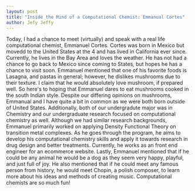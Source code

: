 ```yaml
---
layout: post
title: "Inside the Mind of a Computational Chemist: Emmanual Cortes" 
author: Jefy Jeffy 
--- 
```


Today, I had a chance to meet (virtually) and speak with a real life computational chemist, Emmanuel Cortes. Cortes was born in Mexico but movedd to the United States at the 4 and has lived in California ever since. Currently, he lives in the Bay Area and loves the weather. He has not had a chance to go back to Mexico since coming to States, but hopes he has a chance to visit soon. Emmanuel mentioned that one of his favorite foods is Lasagna, and pastas in general; however, he dislikes mushrooms due to their texture. I claim that he would absolutely love mushroom, if prepared well. So here's to hoping that Emmanuel dares to eat mushrooms cooked in the south Indian style. 
Despite our differing opinions on mushrooms, Emmanual and I have quite a bit in common as we were both born outside of United States. Additionally, both of our undergradute major was in Chemistry and our undergraduate research focused on computational chemistry as well. Although we had similar research backgrounds, Emmanuel primarily worked on applying Density Functional Theory on transition metal complexes. As he goes through the program, he aims to develop his computational chemistry skills and apply it towards research in drug design and better treatments. Currently, he works as an front end engineer for an ecommerce website. 
Lastly, Emmanuel mentioned that if he could be any animal he would be a dog as they seem very happy, playful, and just full of joy. He also mentioned that if he could meet any famous person from history, he would meet Chopin, a polish composer, to learn more about his ideas and methods of creating music. Computational chemists are so much fun! 